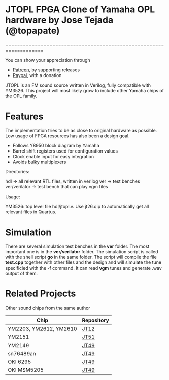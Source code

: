 # JTOPL FPGA Clone of Yamaha OPL hardware by Jose Tejada (@topapate)
===================================================================

You can show your appreciation through
* [Patreon](https://patreon.com/topapate), by supporting releases
* [Paypal](https://paypal.me/topapate), with a donation


JTOPL is an FM sound source written in Verilog, fully compatible with YM3526. This project will most likely grow to include other Yamaha chips of the OPL family.

# Features

The implementation tries to be as close to original hardware as possible. Low usage of FPGA resources has also been a design goal. 

* Follows Y8950 block diagram by Yamaha
* Barrel shift registers used for configuration values
* Clock enable input for easy integration
* Avoids bulky multiplexers

Directories:

hdl -> all relevant RTL files, written in verilog
ver -> test benches
ver/verilator -> test bench that can play vgm files

Usage:

YM3526: top level file hdl/jtopl.v. Use jt26.qip to automatically get all relevant files in Quartus.

# Simulation

There are several simulation test benches in the **ver** folder. The most important one is in the **ver/verilator** folder. The simulation script is called with the shell script **go** in the same folder. The script will compile the file **test.cpp** together with other files and the design and will simulate the tune specificied with the -f command. It can read **vgm** tunes and generate .wav output of them.

# Related Projects

Other sound chips from the same author

Chip                   | Repository
-----------------------|------------
YM2203, YM2612, YM2610 | [JT12](https://github.com/jotego/jt12)
YM2151                 | [JT51](https://github.com/jotego/jt51)
YM2149                 | [JT49](https://github.com/jotego/jt49)
sn76489an              | [JT49](https://github.com/jotego/jt89)
OKI 6295               | [JT49](https://github.com/jotego/jt6295)
OKI MSM5205            | [JT49](https://github.com/jotego/jt5205)